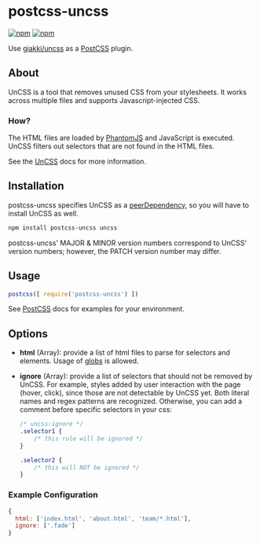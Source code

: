 # postcss-uncss
[![npm](https://img.shields.io/npm/v/postcss-uncss.svg?maxAge=2592000)](https://www.npmjs.com/package/postcss-uncss)
[![npm](https://img.shields.io/npm/l/postcss-uncss.svg?maxAge=2592000)](https://github.com/RyanZim/postcss-uncss/blob/master/LICENSE)

Use [giakki/uncss](https://github.com/giakki/uncss) as a [PostCSS](https://github.com/postcss/postcss) plugin.

## About

UnCSS is a tool that removes unused CSS from your stylesheets. It works across multiple files and supports Javascript-injected CSS.

### How?

The HTML files are loaded by [PhantomJS](https://github.com/Obvious/phantomjs) and JavaScript is executed. UnCSS filters out selectors that are not found in the HTML files.

See the [UnCSS](https://github.com/giakki/uncss) docs for more information.

## Installation

postcss-uncss specifies UnCSS as a [peerDependency](https://docs.npmjs.com/files/package.json#peerdependencies), so you will have to install UnCSS as well.

```bash
npm install postcss-uncss uncss
```

postcss-uncss' MAJOR & MINOR version numbers correspond to UnCSS' version numbers; however, the PATCH version number may differ.

## Usage

```js
postcss([ require('postcss-uncss') ])
```

See [PostCSS](https://github.com/postcss/postcss) docs for examples for your environment.

## Options

- **html** (Array): provide a list of html files to parse for selectors and elements. Usage of [globs](https://github.com/isaacs/node-glob) is allowed.

- **ignore** (Array): provide a list of selectors that should not be removed by UnCSS. For example, styles added by user interaction with the page (hover, click), since those are not detectable by UnCSS yet. Both literal names and regex patterns are recognized. Otherwise, you can add a comment before specific selectors in your css:

  ```css
  /* uncss:ignore */
  .selector1 {
      /* this rule will be ignored */
  }

  .selector2 {
      /* this will NOT be ignored */
  }
  ```

### Example Configuration

```js
{
  html: ['index.html', 'about.html', 'team/*.html'],
  ignore: ['.fade']
}
```
